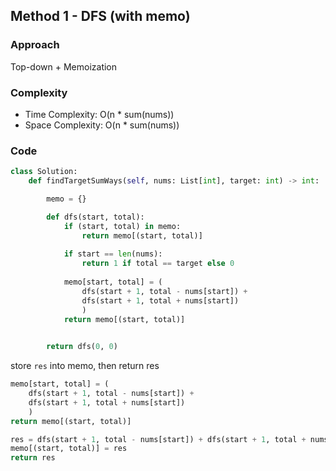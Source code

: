## Method 1 - DFS (with memo)
### Approach
Top-down + Memoization
### Complexity
- Time Complexity: O(n * sum(nums))
- Space Complexity: O(n * sum(nums))
### Code
```python
class Solution:
    def findTargetSumWays(self, nums: List[int], target: int) -> int:

        memo = {}

        def dfs(start, total):
            if (start, total) in memo:
                return memo[(start, total)]
            
            if start == len(nums):
                return 1 if total == target else 0
            
            memo[start, total] = (
                dfs(start + 1, total - nums[start]) + 
                dfs(start + 1, total + nums[start])
                )            
            return memo[(start, total)]

        
        return dfs(0, 0)
```

store `res` into memo, then return res
```python
memo[start, total] = (
	dfs(start + 1, total - nums[start]) + 
	dfs(start + 1, total + nums[start])
	)            
return memo[(start, total)]

res = dfs(start + 1, total - nums[start]) + dfs(start + 1, total + nums[start])
memo[(start, total)] = res
return res
```